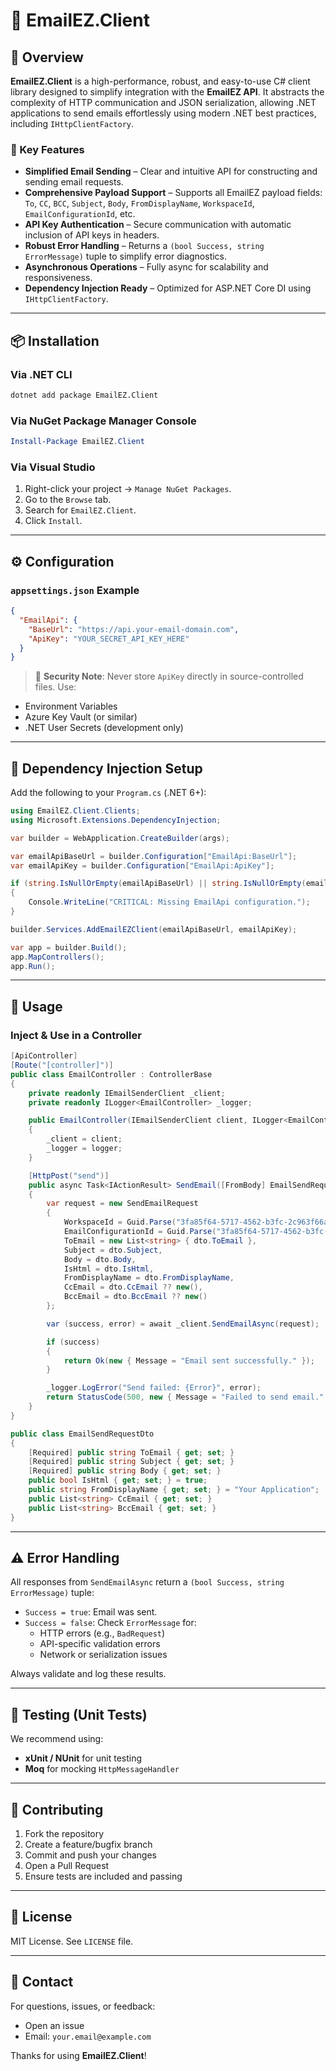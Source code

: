
# 📧 EmailEZ.Client

## 🚀 Overview

**EmailEZ.Client** is a high-performance, robust, and easy-to-use C# client library designed to simplify integration with the **EmailEZ API**. It abstracts the complexity of HTTP communication and JSON serialization, allowing .NET applications to send emails effortlessly using modern .NET best practices, including `IHttpClientFactory`.

### 🔑 Key Features

- **Simplified Email Sending** – Clear and intuitive API for constructing and sending email requests.
- **Comprehensive Payload Support** – Supports all EmailEZ payload fields: `To`, `CC`, `BCC`, `Subject`, `Body`, `FromDisplayName`, `WorkspaceId`, `EmailConfigurationId`, etc.
- **API Key Authentication** – Secure communication with automatic inclusion of API keys in headers.
- **Robust Error Handling** – Returns a `(bool Success, string ErrorMessage)` tuple to simplify error diagnostics.
- **Asynchronous Operations** – Fully async for scalability and responsiveness.
- **Dependency Injection Ready** – Optimized for ASP.NET Core DI using `IHttpClientFactory`.

---

## 📦 Installation

### Via .NET CLI

```bash
dotnet add package EmailEZ.Client
```

### Via NuGet Package Manager Console

```powershell
Install-Package EmailEZ.Client
```

### Via Visual Studio

1. Right-click your project → `Manage NuGet Packages`.
2. Go to the `Browse` tab.
3. Search for `EmailEZ.Client`.
4. Click `Install`.

---

## ⚙️ Configuration

### `appsettings.json` Example

```json
{
  "EmailApi": {
    "BaseUrl": "https://api.your-email-domain.com", 
    "ApiKey": "YOUR_SECRET_API_KEY_HERE"
  }
}
```

> 🔐 **Security Note**: Never store `ApiKey` directly in source-controlled files. Use:
- Environment Variables
- Azure Key Vault (or similar)
- .NET User Secrets (development only)

---

## 🧩 Dependency Injection Setup

Add the following to your `Program.cs` (.NET 6+):

```csharp
using EmailEZ.Client.Clients;
using Microsoft.Extensions.DependencyInjection;

var builder = WebApplication.CreateBuilder(args);

var emailApiBaseUrl = builder.Configuration["EmailApi:BaseUrl"];
var emailApiKey = builder.Configuration["EmailApi:ApiKey"];

if (string.IsNullOrEmpty(emailApiBaseUrl) || string.IsNullOrEmpty(emailApiKey))
{
    Console.WriteLine("CRITICAL: Missing EmailApi configuration.");
}

builder.Services.AddEmailEZClient(emailApiBaseUrl, emailApiKey);

var app = builder.Build();
app.MapControllers();
app.Run();
```

---

## 🚀 Usage

### Inject & Use in a Controller

```csharp
[ApiController]
[Route("[controller]")]
public class EmailController : ControllerBase
{
    private readonly IEmailSenderClient _client;
    private readonly ILogger<EmailController> _logger;

    public EmailController(IEmailSenderClient client, ILogger<EmailController> logger)
    {
        _client = client;
        _logger = logger;
    }

    [HttpPost("send")]
    public async Task<IActionResult> SendEmail([FromBody] EmailSendRequestDto dto)
    {
        var request = new SendEmailRequest
        {
            WorkspaceId = Guid.Parse("3fa85f64-5717-4562-b3fc-2c963f66afa6"), // TODO: Replace
            EmailConfigurationId = Guid.Parse("3fa85f64-5717-4562-b3fc-2c963f66afa6"), // TODO: Replace
            ToEmail = new List<string> { dto.ToEmail },
            Subject = dto.Subject,
            Body = dto.Body,
            IsHtml = dto.IsHtml,
            FromDisplayName = dto.FromDisplayName,
            CcEmail = dto.CcEmail ?? new(),
            BccEmail = dto.BccEmail ?? new()
        };

        var (success, error) = await _client.SendEmailAsync(request);

        if (success)
        {
            return Ok(new { Message = "Email sent successfully." });
        }

        _logger.LogError("Send failed: {Error}", error);
        return StatusCode(500, new { Message = "Failed to send email.", Error = error });
    }
}

public class EmailSendRequestDto
{
    [Required] public string ToEmail { get; set; }
    [Required] public string Subject { get; set; }
    [Required] public string Body { get; set; }
    public bool IsHtml { get; set; } = true;
    public string FromDisplayName { get; set; } = "Your Application";
    public List<string> CcEmail { get; set; }
    public List<string> BccEmail { get; set; }
}
```

---

## ⚠️ Error Handling

All responses from `SendEmailAsync` return a `(bool Success, string ErrorMessage)` tuple:

- `Success = true`: Email was sent.
- `Success = false`: Check `ErrorMessage` for:
  - HTTP errors (e.g., `BadRequest`)
  - API-specific validation errors
  - Network or serialization issues

Always validate and log these results.

---

## 🧪 Testing (Unit Tests)

We recommend using:

- **xUnit / NUnit** for unit testing
- **Moq** for mocking `HttpMessageHandler`

---

## 🤝 Contributing

1. Fork the repository
2. Create a feature/bugfix branch
3. Commit and push your changes
4. Open a Pull Request
5. Ensure tests are included and passing

---

## 📄 License

MIT License. See `LICENSE` file.

---

## 📧 Contact

For questions, issues, or feedback:

- Open an issue
- Email: `your.email@example.com`

Thanks for using **EmailEZ.Client**!
